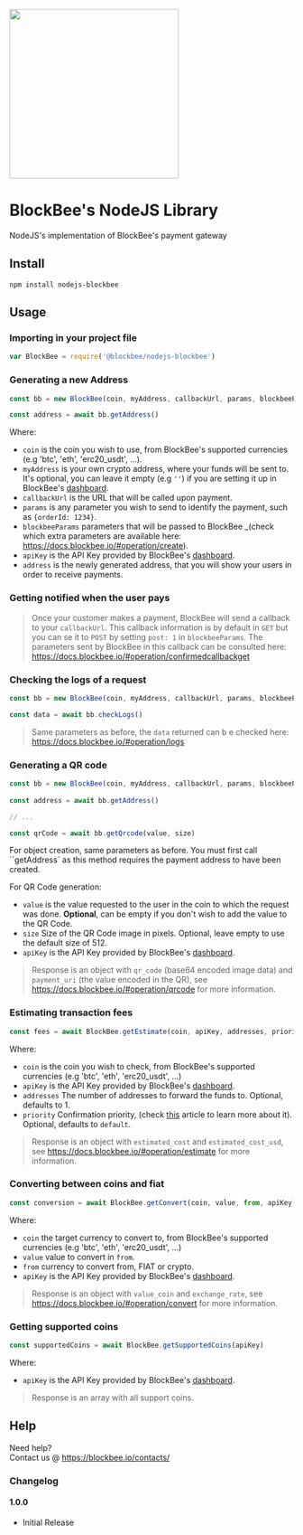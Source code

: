 [<img src="https://blockbee.io/static/assets/images/blockbee_logo_nospaces.png" width="300"/>](image.png)

# BlockBee's NodeJS Library
NodeJS's implementation of BlockBee's payment gateway

## Install

```console
npm install nodejs-blockbee
```

## Usage

### Importing in your project file

```js
var BlockBee = require('@blockbee/nodejs-blockbee')
```

### Generating a new Address

```js
const bb = new BlockBee(coin, myAddress, callbackUrl, params, blockbeeParams, apiKey)

const address = await bb.getAddress()
```

Where:

* `coin` is the coin you wish to use, from BlockBee's supported currencies (e.g 'btc', 'eth', 'erc20_usdt', ...).
* `myAddress` is your own crypto address, where your funds will be sent to. It's optional, you can leave it empty (e.g ``''``) if you are setting it up in BlockBee's [dashboard](https://dash.blockbee.io/).
* `callbackUrl` is the URL that will be called upon payment.
* `params` is any parameter you wish to send to identify the payment, such as `{orderId: 1234}`.
* `blockbeeParams` parameters that will be passed to BlockBee _(check which extra parameters are available here: https://docs.blockbee.io/#operation/create).
* `apiKey` is the API Key provided by BlockBee's [dashboard](https://dash.blockbee.io/).
* `address` is the newly generated address, that you will show your users in order to receive payments.

### Getting notified when the user pays

> Once your customer makes a payment, BlockBee will send a callback to your `callbackUrl`. This callback information is by default in ``GET`` but you can se it to ``POST`` by setting ``post: 1`` in ``blockbeeParams``. The parameters sent by BlockBee in this callback can be consulted here: https://docs.blockbee.io/#operation/confirmedcallbackget

### Checking the logs of a request

```js
const bb = new BlockBee(coin, myAddress, callbackUrl, params, blockbeeParams, apiKey)

const data = await bb.checkLogs()
```
> Same parameters as before, the ```data``` returned can b e checked here: https://docs.blockbee.io/#operation/logs

### Generating a QR code

```js
const bb = new BlockBee(coin, myAddress, callbackUrl, params, blockbeeParams, apiKey)
    
const address = await bb.getAddress()

// ...

const qrCode = await bb.getQrcode(value, size)
```
For object creation, same parameters as before. You must first call ``getAddress` as this method requires the payment address to have been created.

For QR Code generation:

* ``value`` is the value requested to the user in the coin to which the request was done. **Optional**, can be empty if you don't wish to add the value to the QR Code.
* ``size`` Size of the QR Code image in pixels. Optional, leave empty to use the default size of 512.
* ``apiKey`` is the API Key provided by BlockBee's [dashboard](https://dash.blockbee.io/).

> Response is an object with `qr_code` (base64 encoded image data) and `payment_uri` (the value encoded in the QR), see https://docs.blockbee.io/#operation/qrcode for more information.

### Estimating transaction fees

```js
const fees = await BlockBee.getEstimate(coin, apiKey, addresses, priority)
```
Where: 
* ``coin`` is the coin you wish to check, from BlockBee's supported currencies (e.g 'btc', 'eth', 'erc20_usdt', ...)
* ``apiKey`` is the API Key provided by BlockBee's [dashboard](https://dash.blockbee.io/).
* ``addresses`` The number of addresses to forward the funds to. Optional, defaults to 1.
* ``priority`` Confirmation priority, (check [this](https://support.blockbee.io/article/how-the-priority-parameter-works) article to learn more about it). Optional, defaults to ``default``.

> Response is an object with ``estimated_cost`` and ``estimated_cost_usd``, see https://docs.blockbee.io/#operation/estimate for more information.

### Converting between coins and fiat

```js
const conversion = await BlockBee.getConvert(coin, value, from, apiKey)
```
Where:
* ``coin`` the target currency to convert to, from BlockBee's supported currencies (e.g 'btc', 'eth', 'erc20_usdt', ...)
* ``value`` value to convert in `from`.
* ``from`` currency to convert from, FIAT or crypto.
* ``apiKey`` is the API Key provided by BlockBee's [dashboard](https://dash.blockbee.io/).

> Response is an object with ``value_coin`` and ``exchange_rate``, see https://docs.blockbee.io/#operation/convert for more information.

### Getting supported coins
```js
const supportedCoins = await BlockBee.getSupportedCoins(apiKey)
```
Where:
* ``apiKey`` is the API Key provided by BlockBee's [dashboard](https://dash.blockbee.io/).

> Response is an array with all support coins.

## Help

Need help?  
Contact us @ https://blockbee.io/contacts/


### Changelog

#### 1.0.0
* Initial Release